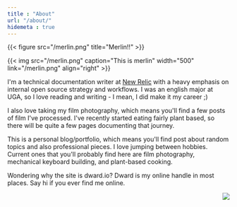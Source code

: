 ```yaml
---
title : "About"
url: "/about/"
hidemeta : true
---
```


{{< figure src="/merlin.png" title="Merlin!!" >}}

{{< img src="/merlin.png" caption="This is merlin" width="500" link="/merlin.png" align="right" >}}

I'm a technical documentation writer at [New Relic](docs.newrelic.com) with a heavy emphasis on internal open source strategy and workflows. I was an english major at UGA, so I love reading and writing - I mean, I did make it my career ;)

I also love taking my film photography, which means you'll find a few posts of film I've processed. I've recently started eating fairly plant based, so there will be quite a few pages documenting that journey.

This is a personal blog/portfolio, which means you'll find post about random topics and also professional pieces. I love jumping between hobbies. Current ones that you'll probably find here are film photography, mechanical keyboard building, and plant-based cooking.

Wondering why the site is dward.io? Dward is my online handle in most places. Say hi if you ever find me online.

<img src="/merlin.png" style="float: right" />


